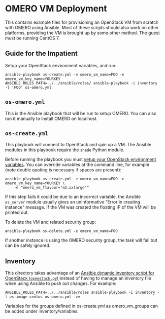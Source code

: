 OMERO VM Deployment
===================

This contains example files for provisioning an OpenStack VM from scratch with OMERO using Ansible.
Most of these scripts should also work on other platforms, providing the VM is brought up by some other method.
The guest must be running CentOS 7.


Guide for the Impatient
-----------------------

Setup your OpenStack environment variables, and run:

    ansible-playbook os-create.yml -e omero_vm_name=FOO -e omero_vm_key_name=YOURKEY
    ANSIBLE_ROLES_PATH=../../ansible/roles/ ansible-playbook -i inventory -l 'FOO' os-omero.yml


`os-omero.yml`
--------------

This is the Ansible playbook that will be run to setup OMERO.
You can also run it manually to install OMERO on localhost.


`os-create.yml`
---------------

This playbook will connect to OpenStack and spin up a VM.
The Ansible modules in this playbook require the `shade` Python module.

Before running the playbook you must [setup your OpenStack environment variables](http://docs.openstack.org/user-guide/common/cli_set_environment_variables_using_openstack_rc.html).
You can override variables at the command line, for example (note double quoting is necessary if spaces are present):

    ansible-playbook os-create.yml -e omero_vm_name=FOO -e omero_vm_key_name=YOURKEY \
        -e "omero_vm_flavour='m2.xxlarge'"

If this step fails it could be due to an incorrect variable, the Ansible `os_server` module usually gives an uninformative "Error in creating instance" message.
If the VM was created the floating IP of the VM will be printed out.

To delete the VM and related security group:

    ansible-playbook os-delete.yml -e omero_vm_name=FOO

If another instance is using the OMERO security group, the task will fail but can be safely ignored.

Inventory
---------

This directory takes advantage of an
[Ansible dynamic inventory script for OpenStack (`openstack.py`)](http://docs.ansible.com/ansible/intro_dynamic_inventory.html#example-openstack-external-inventory-script)
instead of having to manage an inventory file when using Ansible to push out changes.
For example:

    ANSIBLE_ROLES_PATH=../../ansible/roles ansible-playbook -i inventory -l os-image-centos os-omero.yml -vv

Variables for the groups defined in os-create.yml as omero_vm_groups can be added under inventory/variables.
